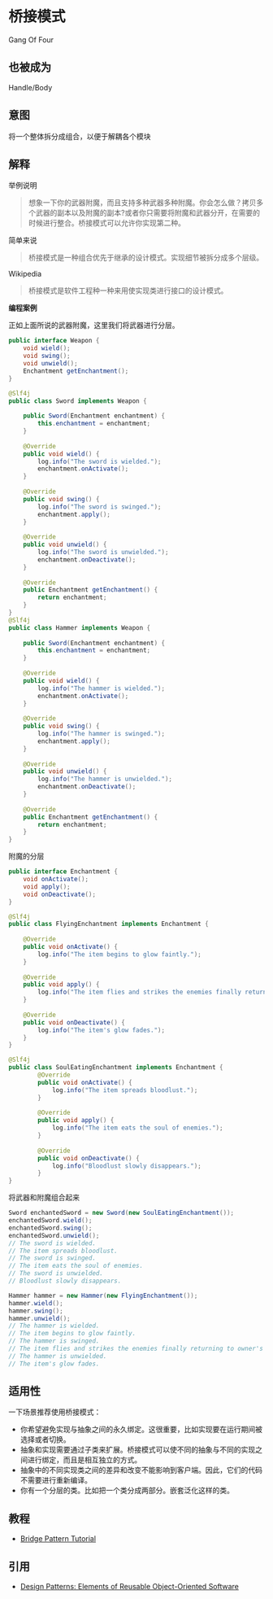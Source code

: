 # 桥接模式
Gang Of Four

## 也被成为
Handle/Body

## 意图

将一个整体拆分成组合，以便于解耦各个模块

## 解释

举例说明

> 想象一下你的武器附魔，而且支持多种武器多种附魔。你会怎么做？拷贝多个武器的副本以及附魔的副本?或者你只需要将附魔和武器分开，在需要的时候进行整合。桥接模式可以允许你实现第二种。

简单来说

> 桥接模式是一种组合优先于继承的设计模式。实现细节被拆分成多个层级。

Wikipedia

> 桥接模式是软件工程种一种来用使实现类进行接口的设计模式。

**编程案例**

正如上面所说的武器附魔，这里我们将武器进行分层。

```java
public interface Weapon {
    void wield();
    void swing();
    void unwield();
    Enchantment getEnchantment();
}

@Slf4j
public class Sword implements Weapon {
    
    public Sword(Enchantment enchantment) {
        this.enchantment = enchantment;
    }
    
    @Override
    public void wield() {
        log.info("The sword is wielded.");
        enchantment.onActivate();
    }
    
    @Override
    public void swing() {
        log.info("The sword is swinged.");
        enchantment.apply();
    }
    
    @Override
    public void unwield() {
        log.info("The sword is unwielded.");
        enchantment.onDeactivate();
    }
    
    @Override
    public Enchantment getEnchantment() {
        return enchantment;
    }
}
@Slf4j
public class Hammer implements Weapon {
    
    public Sword(Enchantment enchantment) {
        this.enchantment = enchantment;
    }
    
    @Override
    public void wield() {
        log.info("The hammer is wielded.");
        enchantment.onActivate();
    }
    
    @Override
    public void swing() {
        log.info("The hammer is swinged.");
        enchantment.apply();
    }
    
    @Override
    public void unwield() {
        log.info("The hammer is unwielded.");
        enchantment.onDeactivate();
    }
    
    @Override
    public Enchantment getEnchantment() {
        return enchantment;
    }
}
```

附魔的分层

```java
public interface Enchantment {
    void onActivate();
    void apply();
    void onDeactivate();
}

@Slf4j
public class FlyingEnchantment implements Enchantment {
    
    @Override
    public void onActivate() {
        log.info("The item begins to glow faintly.");
    }
    
    @Override
    public void apply() {
        log.info("The item flies and strikes the enemies finally returning to owner's hand.");
    }
    
    @Override
    public void onDeactivate() {
        log.info("The item's glow fades.");
    }
}

@Slf4j
public class SoulEatingEnchantment implements Enchantment {
        @Override
        public void onActivate() {
            log.info("The item spreads bloodlust.");
        }
        
        @Override
        public void apply() {
            log.info("The item eats the soul of enemies.");
        }
        
        @Override
        public void onDeactivate() {
            log.info("Bloodlust slowly disappears.");
        }
}
```

将武器和附魔组合起来
```java
Sword enchantedSword = new Sword(new SoulEatingEnchantment());
enchantedSword.wield();
enchantedSword.swing();
enchantedSword.unwield();
// The sword is wielded.
// The item spreads bloodlust.
// The sword is swinged.
// The item eats the soul of enemies.
// The sword is unwielded.
// Bloodlust slowly disappears.

Hammer hammer = new Hammer(new FlyingEnchantment());
hammer.wield();
hammer.swing();
hammer.unwield();
// The hammer is wielded.
// The item begins to glow faintly.
// The hammer is swinged.
// The item flies and strikes the enemies finally returning to owner's hand.
// The hammer is unwielded.
// The item's glow fades.
```

## 适用性
一下场景推荐使用桥接模式：

* 你希望避免实现与抽象之间的永久绑定。这很重要，比如实现要在运行期间被选择或者切换。
* 抽象和实现需要通过子类来扩展。桥接模式可以使不同的抽象与不同的实现之间进行绑定，而且是相互独立的方式。
* 抽象中的不同实现类之间的差异和改变不能影响到客户端。因此，它们的代码不需要进行重新编译。
* 你有一个分层的类。比如把一个类分成两部分。嵌套泛化这样的类。

## 教程
* [Bridge Pattern Tutorial](https://www.journaldev.com/1491/bridge-design-pattern-java)

## 引用
* [Design Patterns: Elements of Reusable Object-Oriented Software](http://www.amazon.com/Design-Patterns-Elements-Reusable-Object-Oriented/dp/0201633612)